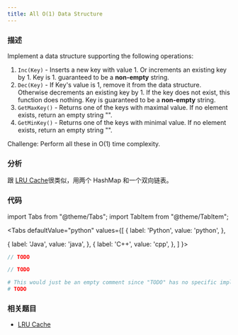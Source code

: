 ```yaml
---
title: All O(1) Data Structure
---
```


### 描述

Implement a data structure supporting the following operations:

1. `Inc(Key)` - Inserts a new key with value 1. Or increments an existing key by 1. Key is 1. guaranteed to be a **non-empty** string.
1. `Dec(Key)` - If Key's value is 1, remove it from the data structure. Otherwise decrements an existing key by 1. If the key does not exist, this function does nothing. Key is guaranteed to be a **non-empty** string.
1. `GetMaxKey()` - Returns one of the keys with maximal value. If no element exists, return an empty string "".
1. `GetMinKey()` - Returns one of the keys with minimal value. If no element exists, return an empty string "".

Challenge: Perform all these in O(1) time complexity.

### 分析

跟 [LRU Cache](lru-cache)很类似，用两个 HashMap 和一个双向链表。

### 代码

import Tabs from "@theme/Tabs";
import TabItem from "@theme/TabItem";

<Tabs
defaultValue="python"
values={[
{ label: 'Python', value: 'python', },

{ label: 'Java', value: 'java', },
{ label: 'C++', value: 'cpp', },
]
}>
<TabItem value="java">

```java
// TODO
```

</TabItem>
<TabItem value="cpp">

```cpp
// TODO
```

</TabItem>

<TabItem value="python">

```python
# This would just be an empty comment since "TODO" has no specific implementation
# TODO
```

</TabItem>
</Tabs>

### 相关题目

- [LRU Cache](lru-cache.md)
